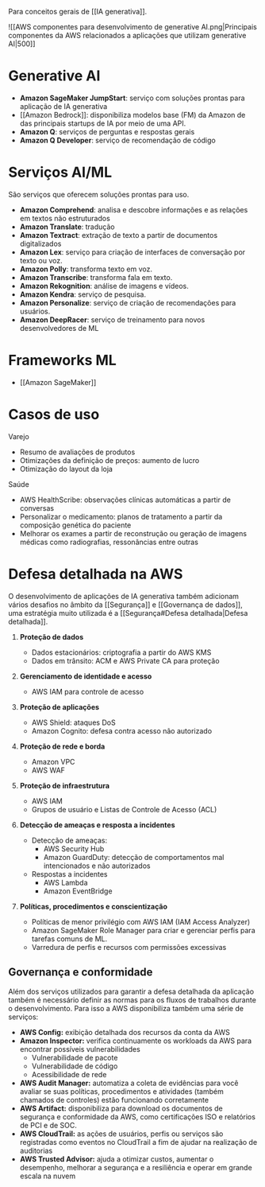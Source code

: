 Para conceitos gerais de [[IA generativa]].

![[AWS componentes para desenvolvimento de generative AI.png|Principais componentes da AWS relacionados a aplicações que utilizam generative AI|500]]

# Generative AI

- **Amazon SageMaker JumpStart**: serviço com soluções prontas para aplicação de IA generativa
- [[Amazon Bedrock]]: disponibiliza modelos base (FM) da Amazon de das principais startups de IA por meio de uma API.
- **Amazon Q**: serviços de perguntas e respostas gerais
- **Amazon Q Developer**: serviço de recomendação de código
# Serviços AI/ML

São serviços que oferecem soluções prontas para uso.

- **Amazon Comprehend**: analisa e descobre informações e as relações em textos não estruturados
- **Amazon Translate**: tradução
- **Amazon Textract**: extração de texto a partir de documentos digitalizados
- **Amazon Lex**: serviço para criação de interfaces de conversação por texto ou voz.
- **Amazon Polly**: transforma texto em voz.
- **Amazon Transcribe**: transforma fala em texto.
- **Amazon Rekognition**: análise de imagens e vídeos.
- **Amazon Kendra**: serviço de pesquisa.
- **Amazon Personalize**: serviço de criação de recomendações para usuários.
- **Amazon DeepRacer**: serviço de treinamento para novos desenvolvedores de ML

# Frameworks ML
- [[Amazon SageMaker]]


# Casos de uso

Varejo

- Resumo de avaliações de produtos
- Otimizações da definição de preços: aumento de lucro
- Otimização do layout da loja

Saúde

- AWS HealthScribe: observações clínicas automáticas a partir de conversas
- Personalizar o medicamento: planos de tratamento a partir da composição genética do paciente
- Melhorar os exames a partir de reconstrução ou geração de imagens médicas como radiografias, ressonâncias entre outras

# Defesa detalhada na AWS

O desenvolvimento de aplicações de IA generativa também adicionam vários desafios no âmbito da [[Segurança]] e [[Governança de dados]], uma estratégia muito utilizada é a [[Segurança#Defesa detalhada|Defesa detalhada]].

1. **Proteção de dados**
	- Dados estacionários: criptografia a partir do AWS KMS
	- Dados em trânsito: ACM e AWS Private CA para proteção

2. **Gerenciamento de identidade e acesso**
	- AWS IAM para controle de acesso

3. **Proteção de aplicações**
	- AWS Shield: ataques DoS
	- Amazon Cognito: defesa contra acesso não autorizado

4. **Proteção de rede e borda**
	- Amazon VPC
	- AWS WAF

5. **Proteção de infraestrutura**
	- AWS IAM
	- Grupos de usuário e Listas de Controle de Acesso (ACL)

6. **Detecção de ameaças e resposta a incidentes**
	- Detecção de ameaças:
		- AWS Security Hub
		- Amazon GuardDuty: detecção de comportamentos mal intencionados e não autorizados
	- Respostas a incidentes
		- AWS Lambda
		- Amazon EventBridge

7. **Políticas, procedimentos e conscientização**
	- Políticas de menor privilégio com AWS IAM (IAM Access Analyzer)
	- Amazon SageMaker Role Manager para criar e gerenciar perfis para tarefas comuns de ML.
	- Varredura de perfis e recursos com permissões excessivas

## Governança e conformidade

Além dos serviços utilizados para garantir a defesa detalhada da aplicação também é necessário definir as normas para os fluxos de trabalhos durante o desenvolvimento. Para isso a AWS disponibiliza também uma série de serviços:

- **AWS Config:** exibição detalhada dos recursos da conta da AWS
- **Amazon Inspector:** verifica continuamente os workloads da AWS para encontrar possíveis vulnerabilidades
	- Vulnerabilidade de pacote
	- Vulnerabilidade de código
	- Acessibilidade de rede
- **AWS Audit Manager:** automatiza a coleta de evidências para você avaliar se suas políticas, procedimentos e atividades (também chamados de controles) estão funcionando corretamente
- **AWS Artifact:** disponibiliza para download os documentos de segurança e conformidade da AWS, como certificações ISO e relatórios de PCI e de SOC.
- **AWS CloudTrail:** as ações de usuários, perfis ou serviços são registradas como eventos no CloudTrail a fim de ajudar na realização de auditorias
- **AWS Trusted Advisor:** ajuda a otimizar custos, aumentar o desempenho, melhorar a segurança e a resiliência e operar em grande escala na nuvem